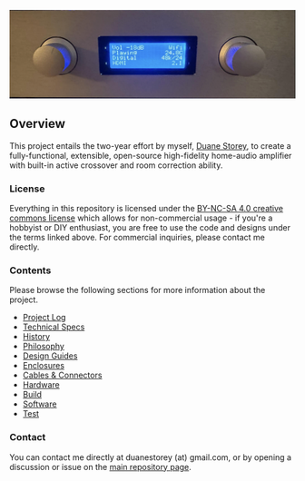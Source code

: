 ![Amplifier Front](images/amplifier-front.png)

## Overview

This project entails the two-year effort by myself, [Duane Storey](https://duanestorey.com), to create a fully-functional, extensible, open-source high-fidelity home-audio amplifier with built-in active crossover and room correction ability. 

### License 

Everything in this repository is licensed under the [BY-NC-SA 4.0 creative commons license](https://creativecommons.org/licenses/by-nc-sa/4.0/) which allows for non-commercial usage - if you're a hobbyist or DIY enthusiast, you are free to use the code and designs under the terms linked above. For commercial inquiries, please contact me directly.

### Contents

Please browse the following sections for more information about the project.

- [Project Log](log.md)
- [Technical Specs](specs.md)
- [History](history.md)
- [Philosophy](philosophy.md)
- [Design Guides](design-guides.md)
- [Enclosures](enclosures.md)
- [Cables & Connectors](cables.md)
- [Hardware](hardware/index.md)
- [Build](build/index.md)
- [Software](software/index.md)
- [Test](test.md)

### Contact

You can contact me directly at duanestorey (at) gmail.com, or by opening a discussion or issue on the [main repository page](https://github.com/duanestorey/hifi-amp). 